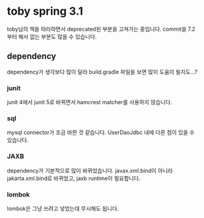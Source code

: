 # toby spring 3.1
toby님의 책을 따라하면서 deprecated된 부분을 고쳐가는 중입니다.
commit을 7.2부터 해서 없는 부분도 많을 수 있습니다.

## dependency
dependency가 생각보다 많이 달라 build.gradle 파일을 보면 많이 도움이 될지도...?

### junit
junit 4에서 junit 5로 바뀌면서 hamcrest matcher를 사용하지 않습니다.

### sql
mysql connector가 조금 바뀐 것 같습니다. UserDaoJdbc 내에 다른 점이 있을 수 있습니다.

### JAXB
dependency가 기본적으로 많이 바뀌었습니다. javax.xml.bind이 아니라 jakarta.xml.bind로 바뀌었고, jaxb runtime이 필요합니다.

### lombok
lombok은 그냥 쓰려고 넣었는데 무시해도 됩니다.